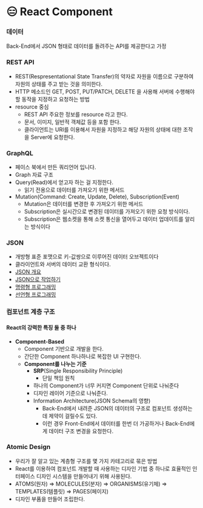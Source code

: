 # 😑 React Component

### 데이터

Back-End에서 JSON 형태로 데이터를 돌려주는 API를 제공한다고 가정&#x20;

### REST API

* REST(Respresentational State Transfer)의 약자로 자원을 이름으로 구분하여 자원의 상태를 주고 받는 것을 의미한다.
* HTTP 메소드인 GET, POST, PUT/PATCH, DELETE 을 사용해 서버에 수행해야 할 동작을 지정하고 요청하는 방법&#x20;
* resource 중심
  * REST API 주요한 정보를 resource 라고 한다.
  * 문서, 이미지, 일반적 객체값 등을 포함 한다.
  * 클라이언트는 URI를 이용해서 자원을 지정하고 해당 자원의 상태에 대한 조작을 Server에 요청한다.

### GraphQL

* 페이스 북에서 만든 쿼리언어 입니다.
* Graph 자료 구조
* Query(Read)에서 얻고자 하는 걸 지정한다.
  * 읽기 전용으로 데이터를 가져오기 위한 메서드
* Mutation(Command: Create, Update, Delete), Subscription(Event)
  * Mutation은 데이터를 변경한 후 가져오기 위한 메서드&#x20;
  * Subscription은 실시간으로 변경된 데이터를 가져오기 위한 요청 방식이다.
  * Subscription은 웹소켓을 통해 소켓 통신을 열어두고 데이터 업데이트를 알리는 방식이다

### JSON

* 개방형 표준 포맷으로 키-값쌍으로 이루어진 데이터 오브젝트이다
* 클라이언트와 서버의 데이터 교환 형식이다.
* [JSON 개요](https://www.json.org/json-ko.html)
* [JSON으로 작업하기](https://developer.mozilla.org/ko/docs/Learn/JavaScript/Objects/JSON)
* [명령형 프로그래밍](https://ko.wikipedia.org/wiki/%EB%AA%85%EB%A0%B9%ED%98%95\_%ED%94%84%EB%A1%9C%EA%B7%B8%EB%9E%98%EB%B0%8D)
* [선언형 프로그래밍](https://ko.wikipedia.org/wiki/%EC%84%A0%EC%96%B8%ED%98%95\_%ED%94%84%EB%A1%9C%EA%B7%B8%EB%9E%98%EB%B0%8D)

### 컴포넌트 계층 구조

#### React의 강력한 특징 둘 중 하나&#x20;

* **Component-Based**
  * Component 기반으로 개발을 한다.
  * 간단한 Component 하나하나로 복잡한 UI 구현한다.
  * **Component를 나누는 기준**
    * **SRP**(Single Responsibility Principle)&#x20;
      * 단일 책임 원칙
    * 하나의 Component가 너무 커지면  Component 단위로 나눠준다&#x20;
    * 디자인 레이어 기준으로 나눠준다.
    * Information Architecture(JSON Schema의 영향)&#x20;
      * Back-End에서 내려준 JSON의 데이터의 구조로 컴포넌트 생성하는데 제약이 걸릴수도 있다.&#x20;
      * 이런 경우 Front-End에서 데이터를 한번 더 가공하거나 Back-End에게 데이터 구조 변경을 요청한다.

### Atomic Design

* 우리가 잘 알고 있는 계층형 구조를 몇 가지 카테고리로 묶은 방법
* React를 이용하여 컴포넌트 개발할 때 사용하는 디자인 기법 중 하나로 효율적인 인터페이스 디자인 시스템을 만들어내기 위해 사용된다.
* ATOMS(원자) => MOLECULES(분자) => ORGANISMS(유기체) => TEMPLATES(템플릿) => PAGES(페이지)
* 디자인 부품을 만들어 조립한다.
